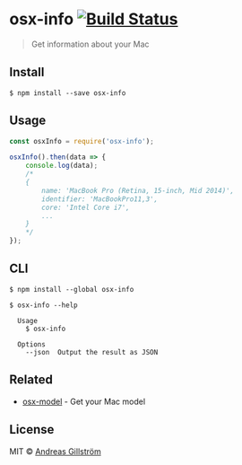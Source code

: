 # osx-info [![Build Status](https://travis-ci.org/gillstrom/osx-info.svg?branch=master)](https://travis-ci.org/gillstrom/osx-info)

> Get information about your Mac


## Install

```
$ npm install --save osx-info
```


## Usage

```js
const osxInfo = require('osx-info');

osxInfo().then(data => {
	console.log(data);
	/*
	{
		name: 'MacBook Pro (Retina, 15-inch, Mid 2014)',
		identifier: 'MacBookPro11,3',
		core: 'Intel Core i7',
		...
	}
	*/
});
```


## CLI

```
$ npm install --global osx-info
```

```
$ osx-info --help

  Usage
    $ osx-info

  Options
    --json  Output the result as JSON
```


## Related

* [osx-model](https://github.com/kevva/osx-model) - Get your Mac model


## License

MIT © [Andreas Gillström](http://github.com/gillstrom)
